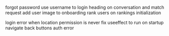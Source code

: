 forgot password
use username to login
heading on conversation and match request
add user image to onboarding
rank users on rankings initialization

login error when location permission is never
fix useeffect to run on startup
navigate back buttons 
auth error